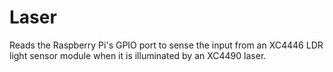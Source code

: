 # Laser

Reads the Raspberry Pi's GPIO port to sense the input from an XC4446 LDR light sensor module when it is illuminated by an XC4490 laser.
